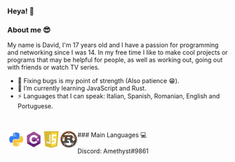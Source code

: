 ### Heya! 👋

### About me 😎
My name is David, I'm 17 years old and I have a passion for programming and networking since I was 14.
In my free time I like to make cool projects or programs that may be helpful for people, as well as working out,
going out with friends or watch TV series.

- 🔨 Fixing bugs is my point of strength (Also patience 😁).
- 🌱 I’m currently learning JavaScript and Rust.
- ⚡ Languages that I can speak: Italian, Spanish, Romanian, English and Portuguese.
<br>
<br>
### Main Languages 💻
<img align="left" src="https://github.com/Amethyst69/Amethyst69/blob/main/python.png" width="40" alt="Python" />
<img align="left" src="https://github.com/Amethyst69/Amethyst69/blob/main/csharp.png" width="40" alt="C#" />
<img align="left" src="https://github.com/Amethyst69/Amethyst69/blob/main/javascript.png" width="40" alt="JavaScript" />
<img align="left" src="https://github.com/Amethyst69/Amethyst69/blob/main/rust.png" width="40" alt="Rust" />

Discord: Amethyst#9861
